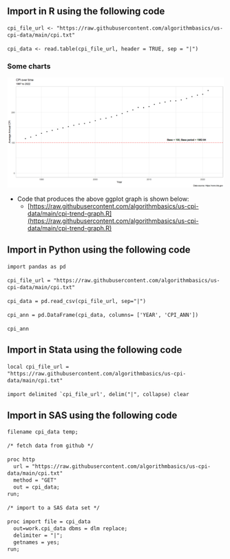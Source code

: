 ## Import in R using the following code

```{r}
cpi_file_url <- "https://raw.githubusercontent.com/algorithmbasics/us-cpi-data/main/cpi.txt"

cpi_data <- read.table(cpi_file_url, header = TRUE, sep = "|")
```

### Some charts

![Figure 1](https://raw.githubusercontent.com/algorithmbasics/us-cpi-data/main/cpi-trend.png)

- Code that produces the above ggplot graph is shown below:
  - [https://raw.githubusercontent.com/algorithmbasics/us-cpi-data/main/cpi-trend-graph.R](https://raw.githubusercontent.com/algorithmbasics/us-cpi-data/main/cpi-trend-graph.R)






## Import in Python using the following code


```{python}
import pandas as pd

cpi_file_url = "https://raw.githubusercontent.com/algorithmbasics/us-cpi-data/main/cpi.txt"

cpi_data = pd.read_csv(cpi_file_url, sep="|")

cpi_ann = pd.DataFrame(cpi_data, columns= ['YEAR', 'CPI_ANN'])

cpi_ann
```





## Import in Stata using the following code

```{stata}
local cpi_file_url = "https://raw.githubusercontent.com/algorithmbasics/us-cpi-data/main/cpi.txt"

import delimited `cpi_file_url', delim("|", collapse) clear
```





## Import in SAS using the following code

```{sas}
filename cpi_data temp;

/* fetch data from github */

proc http
  url = "https://raw.githubusercontent.com/algorithmbasics/us-cpi-data/main/cpi.txt"
  method = "GET"
  out = cpi_data;
run;

/* import to a SAS data set */

proc import file = cpi_data
  out=work.cpi_data dbms = dlm replace;
  delimiter = "|";
  getnames = yes;
run;
```

